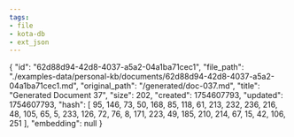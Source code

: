 ```yaml
---
tags:
- file
- kota-db
- ext_json
---
```

{
  "id": "62d88d94-42d8-4037-a5a2-04a1ba71cec1",
  "file_path": "./examples-data/personal-kb/documents/62d88d94-42d8-4037-a5a2-04a1ba71cec1.md",
  "original_path": "/generated/doc-037.md",
  "title": "Generated Document 37",
  "size": 202,
  "created": 1754607793,
  "updated": 1754607793,
  "hash": [
    95,
    146,
    73,
    50,
    168,
    85,
    118,
    61,
    213,
    232,
    236,
    216,
    48,
    105,
    65,
    5,
    233,
    126,
    72,
    76,
    8,
    171,
    223,
    49,
    185,
    210,
    214,
    67,
    15,
    42,
    106,
    251
  ],
  "embedding": null
}